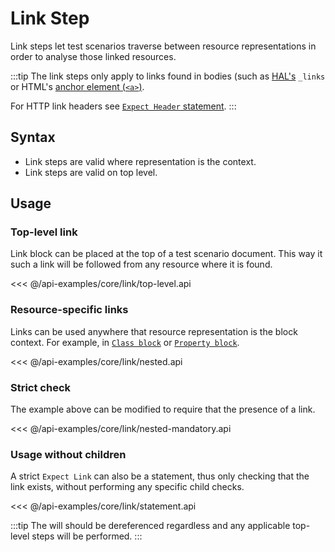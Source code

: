 # Link Step

Link steps let test scenarios traverse between resource representations in order to
analyse those linked resources.

:::tip
The link steps only apply to links found in bodies (such as [HAL's][hal] `_links` or
HTML's [anchor element (`<a>`)][html-a].

For HTTP link headers see [`Expect Header` statement](./header).
:::

[html-a]: https://developer.mozilla.org/docs/Web/HTML/Element/a
[hal]: http://stateless.co/hal_specification.html

## Syntax

* Link steps are valid where representation is the context.
* Link steps are valid on top level.

## Usage

### Top-level link

Link block can be placed at the top of a test scenario document. This way it such a
link will be followed from any resource where it is found.

<<< @/api-examples/core/link/top-level.api

### Resource-specific links

Links can be used anywhere that resource representation is the block context. For example,
in [`Class block`](./class.md) or [`Property block`](./property.md).

<<< @/api-examples/core/link/nested.api

### Strict check

The example above can be modified to require that the presence of a link.

<<< @/api-examples/core/link/nested-mandatory.api

### Usage without children

A strict `Expect Link` can also be a statement, thus only checking that the link exists,
without performing any specific child checks.

<<< @/api-examples/core/link/statement.api

:::tip
The will should be dereferenced regardless and any applicable top-level steps
will be performed.
:::

